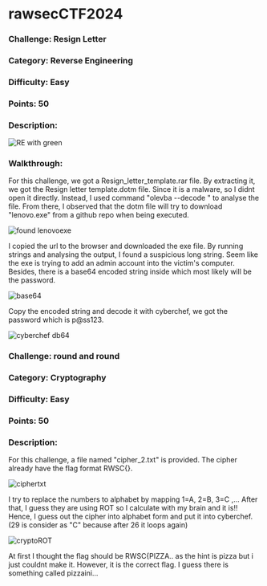 # rawsecCTF2024

### Challenge: Resign Letter
### Category: Reverse Engineering
### Difficulty: Easy
### Points: 50  
### Description:

![RE with green](https://github.com/Cheese-Of-Truth/rawsecCTF2024/assets/145131434/0e43de75-419d-4f34-869a-a47b0c16242d)

### Walkthrough:

For this challenge, we got a Resign_letter_template.rar file. By extracting it, we got the Resign letter template.dotm file. Since it is a malware, so I didnt open it directly.
Instead, I used command "olevba <file> --decode " to analyse the file. From there, I observed that the dotm file will try to download "lenovo.exe" from a github repo when being executed.

![found lenovoexe](https://github.com/Cheese-Of-Truth/rawsecCTF2024/assets/145131434/83aa6143-671c-46dc-9f77-30a57ed6726f)

I copied the url to the browser and downloaded the exe file. By running strings <filename> and analysing the output, I found a suspicious long string.
Seem like the exe is trying to add an admin account into the victim's computer. Besides, there is a base64 encoded string inside which most likely will be the password.

![base64](https://github.com/Cheese-Of-Truth/rawsecCTF2024/assets/145131434/5712d365-f12a-44d2-a7fa-7905aafb9d28)

Copy the encoded string and decode it with cyberchef, we got the password which is p@ss123.

![cyberchef db64](https://github.com/Cheese-Of-Truth/rawsecCTF2024/assets/145131434/8f65d707-3b10-4cdb-9072-c682389c7ab6)


### Challenge: round and round
### Category: Cryptography
### Difficulty: Easy
### Points: 50
### Description:

For this challenge, a file named "cipher_2.txt" is provided. The cipher already have the flag format RWSC{}.

![ciphertxt](https://github.com/Cheese-Of-Truth/rawsecCTF2024/assets/145131434/94a16c48-b829-4901-aea2-6f8405265552)

I try to replace the numbers to alphabet by mapping 1=A, 2=B, 3=C ,...
After that, I guess they are using ROT so I calculate with my brain and it is!!
Hence, I guess out the cipher into alphabet form and put it into cyberchef. (29 is consider as "C" because after 26 it loops again)

![cryptoROT](https://github.com/Cheese-Of-Truth/rawsecCTF2024/assets/145131434/808de724-c51e-474f-8fc4-40da5897940b)

At first I thought the flag should be RWSC{PIZZA.. as the hint is pizza but i just couldnt make it. However, it is the correct flag. I guess there is something called pizzaini...
